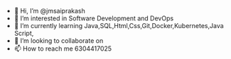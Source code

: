 - 👋 Hi, I’m @jmsaiprakash
- 👀 I’m interested in Software Development and DevOps
- 🌱 I’m currently learning Java,SQL,Html,Css,Git,Docker,Kubernetes,Java Script,
- 💞️ I’m looking to collaborate on 
- 📫 How to reach me 6304417025


